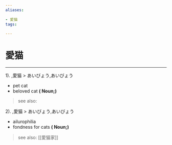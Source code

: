 ```yaml
---
aliases:
    
- 愛猫
tags:
    
---
```


# 愛猫
---
1).
,愛猫 > あいびょう,あいびょう

- pet cat
- beloved cat
**( Noun;)**
> see also: 
            
2).
,愛猫 > あいびょう,あいびょう

- ailurophilia
- fondness for cats
**( Noun;)**
> see also:  [[愛猫家]]
            